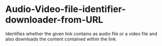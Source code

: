 # Audio-Video-file-identifier-downloader-from-URL
Identifies whether the given link contains as audio file or a video file and also downloads the content contained within the link.
